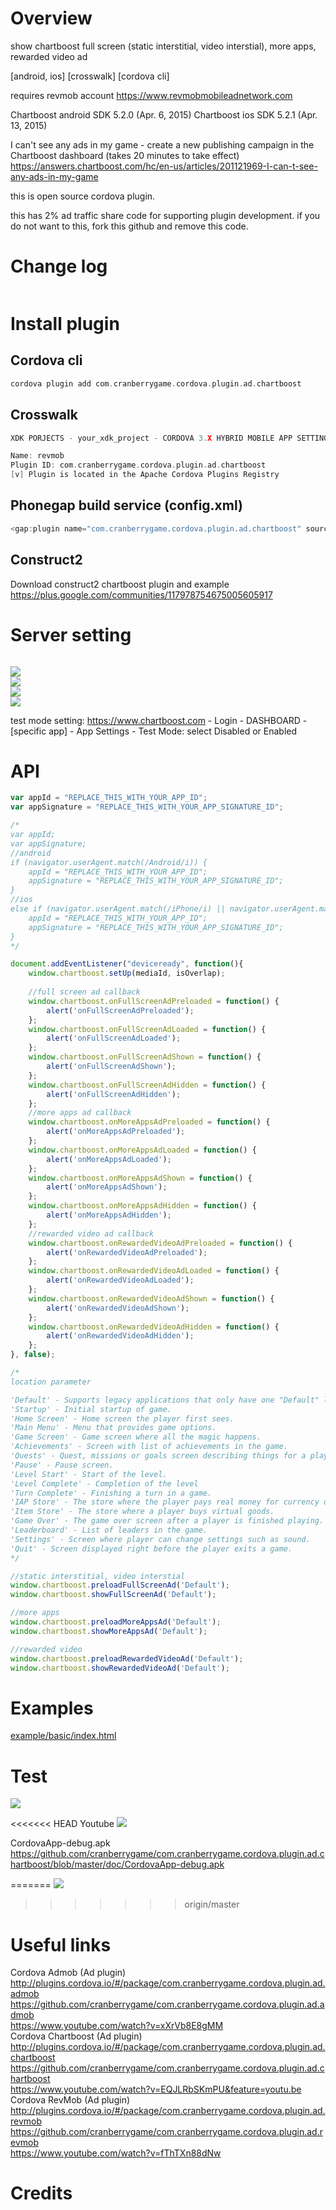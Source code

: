 # Overview #
show chartboost full screen (static interstitial, video interstial), more apps, rewarded video ad

[android, ios] [crosswalk] [cordova cli]

requires revmob account https://www.revmobmobileadnetwork.com

Chartboost android SDK 5.2.0 (Apr. 6, 2015)
Chartboost ios SDK 5.2.1 (Apr. 13, 2015)

I can't see any ads in my game - create a new publishing campaign in the Chartboost dashboard (takes 20 minutes to take effect)
https://answers.chartboost.com/hc/en-us/articles/201121969-I-can-t-see-any-ads-in-my-game

this is open source cordova plugin.

this has 2% ad traffic share code for supporting plugin development.
if you do not want to this, fork this github and remove this code.

# Change log #
```c
```
# Install plugin #

## Cordova cli ##
```c
cordova plugin add com.cranberrygame.cordova.plugin.ad.chartboost
```

## Crosswalk ##
```c
XDK PORJECTS - your_xdk_project - CORDOVA 3.X HYBRID MOBILE APP SETTINGS - PLUGINS AND PERMISSIONS - Third Party Plugins - Add a Third Party Plugin - Get Plugin from the Web -

Name: revmob
Plugin ID: com.cranberrygame.cordova.plugin.ad.chartboost
[v] Plugin is located in the Apache Cordova Plugins Registry
```

## Phonegap build service (config.xml) ##
```c
<gap:plugin name="com.cranberrygame.cordova.plugin.ad.chartboost" source="plugins.cordova.io" />
```

## Construct2 ##

Download construct2 chartboost plugin and example
https://plus.google.com/communities/117978754675005605917 

# Server setting #
```c
```

<img src="https://github.com/cranberrygame/com.cranberrygame.cordova.plugin.ad.chartboost/blob/master/doc/app_id.png"><br>
<img src="https://github.com/cranberrygame/com.cranberrygame.cordova.plugin.ad.chartboost/blob/master/doc/publishing_campaign1.png"><br>
<img src="https://github.com/cranberrygame/com.cranberrygame.cordova.plugin.ad.chartboost/blob/master/doc/publishing_campaign2.png"><br>
<img src="https://github.com/cranberrygame/com.cranberrygame.cordova.plugin.ad.chartboost/blob/master/doc/publishing_campaign3.png">

test mode setting: 
https://www.chartboost.com - Login - DASHBOARD - [specific app] - App Settings - Test Mode: select Disabled or Enabled 

# API #
```javascript
var appId = "REPLACE_THIS_WITH_YOUR_APP_ID";
var appSignature = "REPLACE_THIS_WITH_YOUR_APP_SIGNATURE_ID";

/*
var appId;
var appSignature;
//android
if (navigator.userAgent.match(/Android/i)) {
	appId = "REPLACE_THIS_WITH_YOUR_APP_ID";
	appSignature = "REPLACE_THIS_WITH_YOUR_APP_SIGNATURE_ID";
}
//ios
else if (navigator.userAgent.match(/iPhone/i) || navigator.userAgent.match(/iPad/i)) {
	appId = "REPLACE_THIS_WITH_YOUR_APP_ID";
	appSignature = "REPLACE_THIS_WITH_YOUR_APP_SIGNATURE_ID";
}
*/

document.addEventListener("deviceready", function(){
	window.chartboost.setUp(mediaId, isOverlap);
	
	//full screen ad callback
	window.chartboost.onFullScreenAdPreloaded = function() {
		alert('onFullScreenAdPreloaded');
	};
	window.chartboost.onFullScreenAdLoaded = function() {
		alert('onFullScreenAdLoaded');
	};
	window.chartboost.onFullScreenAdShown = function() {
		alert('onFullScreenAdShown');
	};
	window.chartboost.onFullScreenAdHidden = function() {
		alert('onFullScreenAdHidden');
	};
	//more apps ad callback
	window.chartboost.onMoreAppsAdPreloaded = function() {
		alert('onMoreAppsAdPreloaded');
	};
	window.chartboost.onMoreAppsAdLoaded = function() {
		alert('onMoreAppsAdLoaded');
	};
	window.chartboost.onMoreAppsAdShown = function() {
		alert('onMoreAppsAdShown');
	};
	window.chartboost.onMoreAppsAdHidden = function() {
		alert('onMoreAppsAdHidden');
	};
	//rewarded video ad callback
	window.chartboost.onRewardedVideoAdPreloaded = function() {
		alert('onRewardedVideoAdPreloaded');
	};
	window.chartboost.onRewardedVideoAdLoaded = function() {
		alert('onRewardedVideoAdLoaded');
	};
	window.chartboost.onRewardedVideoAdShown = function() {
		alert('onRewardedVideoAdShown');
	};
	window.chartboost.onRewardedVideoAdHidden = function() {
		alert('onRewardedVideoAdHidden');
	};	
}, false);

/*
location parameter

'Default' - Supports legacy applications that only have one "Default" location
'Startup' - Initial startup of game.
'Home Screen' - Home screen the player first sees.
'Main Menu' - Menu that provides game options.
'Game Screen' - Game screen where all the magic happens.
'Achievements' - Screen with list of achievements in the game.
'Quests' - Quest, missions or goals screen describing things for a player to do.
'Pause' - Pause screen.
'Level Start' - Start of the level.
'Level Complete' - Completion of the level
'Turn Complete' - Finishing a turn in a game.
'IAP Store' - The store where the player pays real money for currency or items.
'Item Store' - The store where a player buys virtual goods.
'Game Over' - The game over screen after a player is finished playing.
'Leaderboard' - List of leaders in the game.
'Settings' - Screen where player can change settings such as sound.
'Quit' - Screen displayed right before the player exits a game.		
*/	

//static interstitial, video interstial
window.chartboost.preloadFullScreenAd('Default');
window.chartboost.showFullScreenAd('Default');

//more apps
window.chartboost.preloadMoreAppsAd('Default');
window.chartboost.showMoreAppsAd('Default');

//rewarded video
window.chartboost.preloadRewardedVideoAd('Default');
window.chartboost.showRewardedVideoAd('Default');
```
# Examples #
<a href="https://github.com/cranberrygame/com.cranberrygame.cordova.plugin.ad.chartboost/blob/master/example/basic/index.html">example/basic/index.html</a><br>

# Test #

<img src="https://github.com/cranberrygame/com.cranberrygame.cordova.plugin.ad.chartboost/blob/master/doc/fullscreen_ad.png">

<<<<<<< HEAD
Youtube
[![](http://img.youtube.com/vi/EQJLRbSKmPU/0.jpg)](https://www.youtube.com/watch?v=EQJLRbSKmPU&feature=youtu.be "Youtube")

CordovaApp-debug.apk
https://github.com/cranberrygame/com.cranberrygame.cordova.plugin.ad.chartboost/blob/master/doc/CordovaApp-debug.apk

=======
[![](http://img.youtube.com/vi/EQJLRbSKmPU/0.jpg)](https://www.youtube.com/watch?v=EQJLRbSKmPU&feature=youtu.be "Youtube")

>>>>>>> origin/master
# Useful links #

Cordova Admob (Ad plugin)<br>
http://plugins.cordova.io/#/package/com.cranberrygame.cordova.plugin.ad.admob<br>
https://github.com/cranberrygame/com.cranberrygame.cordova.plugin.ad.admob<br>
https://www.youtube.com/watch?v=xXrVb8E8gMM<br>
Cordova Chartboost (Ad plugin)<br>
http://plugins.cordova.io/#/package/com.cranberrygame.cordova.plugin.ad.chartboost<br>
https://github.com/cranberrygame/com.cranberrygame.cordova.plugin.ad.chartboost<br>
https://www.youtube.com/watch?v=EQJLRbSKmPU&feature=youtu.be<br>
Cordova RevMob (Ad plugin)<br>
http://plugins.cordova.io/#/package/com.cranberrygame.cordova.plugin.ad.revmob<br>
https://github.com/cranberrygame/com.cranberrygame.cordova.plugin.ad.revmob<br>
https://www.youtube.com/watch?v=fThTXn88dNw<br>

# Credits #
